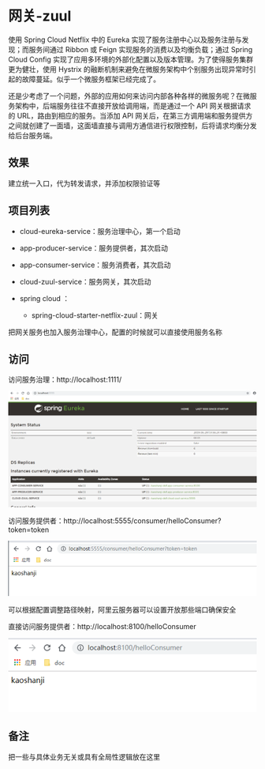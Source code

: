#   网关-zuul

使用 Spring Cloud Netflix 中的 Eureka 实现了服务注册中心以及服务注册与发现；而服务间通过 Ribbon 或 Feign 实现服务的消费以及均衡负载；通过 Spring Cloud Config 实现了应用多环境的外部化配置以及版本管理。为了使得服务集群更为健壮，使用 Hystrix 的融断机制来避免在微服务架构中个别服务出现异常时引起的故障蔓延。似乎一个微服务框架已经完成了。

还是少考虑了一个问题，外部的应用如何来访问内部各种各样的微服务呢？在微服务架构中，后端服务往往不直接开放给调用端，而是通过一个 API 网关根据请求的 URL，路由到相应的服务。当添加 API 网关后，在第三方调用端和服务提供方之间就创建了一面墙，这面墙直接与调用方通信进行权限控制，后将请求均衡分发给后台服务端。

##  效果

建立统一入口，代为转发请求，并添加权限验证等


##  项目列表

- cloud-eureka-service：服务治理中心，第一个启动
- app-producer-service：服务提供者，其次启动
- app-consumer-service：服务消费者，其次启动
- cloud-zuul-service：服务网关，其次启动

- spring cloud ：
  - spring-cloud-starter-netflix-zuul：网关


把网关服务也加入服务治理中心，配置的时候就可以直接使用服务名称


##  访问

访问服务治理：http://localhost:1111/

![20190529151027](../images/20190529151027.png)

访问服务提供者：http://localhost:5555/consumer/helloConsumer?token=token

![20190529151140](../images/20190529151140.png)

可以根据配置调整路径映射，阿里云服务器可以设置开放那些端口确保安全

直接访问服务提供者：http://localhost:8100/helloConsumer

![20190529151325](../images/20190529151325.png)

##  备注

把一些与具体业务无关或具有全局性逻辑放在这里

